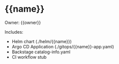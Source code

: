 # {{name}}
Owner: {{owner}}

Includes:
- Helm chart (./helm/{{name}})
- Argo CD Application (./gitops/{{name}}-app.yaml)
- Backstage catalog-info.yaml
- CI workflow stub
